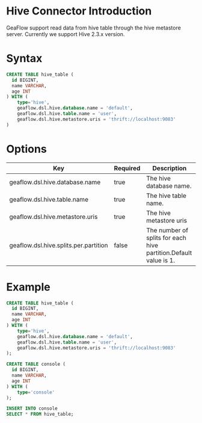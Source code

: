 # Hive Connector Introduction
GeaFlow support read data from hive table through the hive metastore server. Currently we support Hive 2.3.x version.
# Syntax

```sql
CREATE TABLE hive_table (
  id BIGINT,
  name VARCHAR,
  age INT
) WITH (
	type='hive',
    geaflow.dsl.hive.database.name = 'default',
	geaflow.dsl.hive.table.name = 'user',
	geaflow.dsl.hive.metastore.uris = 'thrift://localhost:9083'
)
```
# Options

| Key | Required | Description |
| -------- | -------- | -------- |
| geaflow.dsl.hive.database.name     | true     | The hive database name.     |
| geaflow.dsl.hive.table.name     | true     | The hive table name.     |
| geaflow.dsl.hive.metastore.uris     | true     | The hive metastore uris     |
| geaflow.dsl.hive.splits.per.partition     | false     | The number of splits for each hive partition.Default value is 1.     |

# Example

```sql
CREATE TABLE hive_table (
  id BIGINT,
  name VARCHAR,
  age INT
) WITH (
	type='hive',
    geaflow.dsl.hive.database.name = 'default',
	geaflow.dsl.hive.table.name = 'user',
	geaflow.dsl.hive.metastore.uris = 'thrift://localhost:9083'
);

CREATE TABLE console (
  id BIGINT,
  name VARCHAR,
  age INT
) WITH (
	type='console'
);

INSERT INTO console
SELECT * FROM hive_table;
```